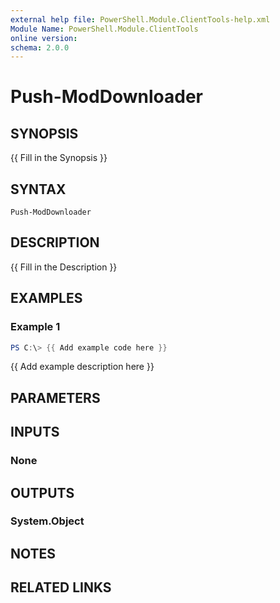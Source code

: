 ```yaml
---
external help file: PowerShell.Module.ClientTools-help.xml
Module Name: PowerShell.Module.ClientTools
online version:
schema: 2.0.0
---
```


# Push-ModDownloader

## SYNOPSIS
{{ Fill in the Synopsis }}

## SYNTAX

```
Push-ModDownloader
```

## DESCRIPTION
{{ Fill in the Description }}

## EXAMPLES

### Example 1
```powershell
PS C:\> {{ Add example code here }}
```

{{ Add example description here }}

## PARAMETERS

## INPUTS

### None

## OUTPUTS

### System.Object
## NOTES

## RELATED LINKS
